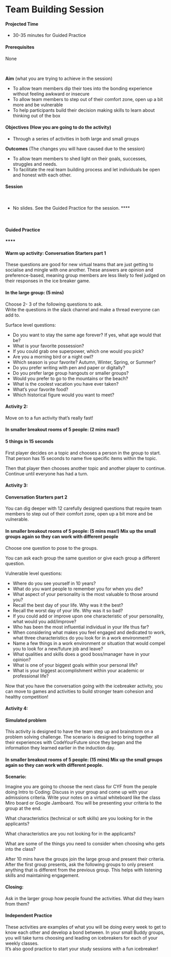 # Team Building Session



#### **Projected Time**

* 30-35 minutes for Guided Practice

#### **Prerequisites**

None

**‌**

**Aim** \(what you are trying to achieve in the session\) ‌

* To allow team members dip their toes into the bonding experience without feeling awkward or insecure
* To allow team members to step out of their comfort zone, open up a bit more and be vulnerable
* To help participants build their decision making skills to learn about thinking out of the box

#### 

#### **Objectives \(How you are going to do the activity\)**

* ‌Through a series of activities in both large and small groups

  
**Outcomes** \(The changes you will have caused due to the session\)

* To allow team members to shed light on their goals, successes, struggles and needs. 
* To facilitate the real team building process and let individuals be open and honest with each other.

#### **Session**

**‌**

* No slides. See the Guided Practice for the session. ****

**‌**

#### **Guided Practice**

#### \*\*\*\*

#### **Warm up activity:  Conversation Starters part 1**

These questions are good for new virtual teams that are just getting to socialise and mingle with one another. These answers are opinion and preference-based, meaning group members are less likely to feel judged on their responses in the ice breaker game.

#### **In the large group: \(5 mins\)** 

Choose 2- 3 of the following questions to ask.  
Write the questions in the slack channel and make a thread everyone can add to. 

Surface level questions:

* Do you want to stay the same age forever? If yes, what age would that be?
* What is your favorite possession?
* If you could grab one superpower, which one would you pick?
* Are you a morning bird or a night owl?
* Which season is your favorite? Autumn, Winter, Spring, or Summer?
* Do you prefer writing with pen and paper or digitally?
* Do you prefer large group hangouts or smaller groups?
* Would you prefer to go to the mountains or the beach?
* What is the coolest vacation you have ever taken?
* What’s your favorite food?
* Which historical figure would you want to meet?

#### **Activity 2:**  

Move on to a fun activity that’s really fast!  

#### **In smaller breakout rooms of 5 people: \(2 mins max!\)**

#### **5 things in 15 seconds**

First player decides on a topic and chooses a person in the group to start. That person has 15 seconds to name five specific items within the topic.

Then that player then chooses another topic and another player to continue. Continue until everyone has had a turn. 



#### **Activity 3:** 

#### **Conversation Starters part 2**

You can dig deeper with 12 carefully designed questions that require team members to step out of their comfort zone, open up a bit more and be vulnerable.

#### **In smaller breakout rooms of 5 people: \(5 mins max!\) Mix up the small groups again so they can work with different people**

Choose one question to pose to the groups. 

You can ask each group the same question or give each group a different question. 

Vulnerable level questions:

* Where do you see yourself in 10 years?
* What do you want people to remember you for when you die?
* What aspect of your personality is the most valuable to those around you?
* Recall the best day of your life. Why was it the best?
* Recall the worst day of your life. Why was it so bad?
* If you could add or improve upon one characteristic of your personality, what would you add/improve?
* Who has been the most influential individual in your life thus far?
* When considering what makes you feel engaged and dedicated to work, what three characteristics do you look for in a work environment?
* Name a few things in a work environment or situation that would compel you to look for a new/future job and leave?
* What qualities and skills does a good boss/manager have in your opinion?
* What is one of your biggest goals within your personal life?
* What is your biggest accomplishment within your academic or professional life?

Now that you have the conversation going with the icebreaker activity, you can move to games and activities to build stronger team cohesion and healthy competition!

#### **Activity 4:** 

#### **Simulated problem**

This activity is designed to have the team step up and brainstorm on a problem solving challenge. The scenario is designed to bring together all their experiences with CodeYourFuture since they began and the information they learned earlier in the induction day.  


#### **In smaller breakout rooms of 5 people: \(15 mins\) Mix up the small groups again so they can work with different people.**

**Scenario:**

Imagine you are going to choose the next class for CYF from the people doing Intro to Coding:  Discuss in your group and come up with your admissions criteria. Write your notes on a virtual whiteboard like the class Miro board or Google Jamboard. You will be presenting your criteria to the group at the end.  
  
What characteristics \(technical or soft skills\) are you looking for in the applicants?

What characteristics are you not looking for in the applicants? 

What are some of the things you need to consider when choosing who gets into the class?

After 10 mins have the groups join the large group and present their criteria.  
After the first group presents, ask the following groups to only present anything that is different from the previous group. This helps with listening skills and maintaining engagement. 

#### **Closing:** 

Ask in the larger group how people found the activities. What did they learn from them?   


#### **Independent Practice**

These activities are examples of what you will be doing every week to get to know each other and develop a bond between. In your small Buddy groups, you will take turns choosing and leading on icebreakers for each of your weekly classes.  
It’s also good practice to start your study sessions with a fun icebreaker!   
  


